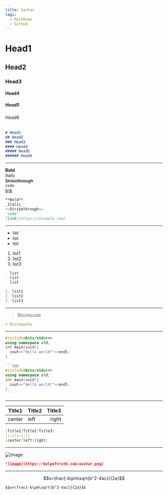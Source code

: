 ```yaml
---
title: Syntax
tags: 
  - MarkDown
  - GitHub
---
```


# Head1
## Head2
### Head3
#### Head4
##### Head5
###### Head6
```md
# Head1
## Head2
### Head3
#### Head4
##### Head5
###### Head6
```

---

**Bold**<br>
_Italic_<br>
~~Strikethrough~~<br>
`code`<br>
[link](https://example.com)<br>
```md
**Bold**
_Italic_
~~Strikethrough~~
`code`
[link](https://example.com)
```

---

- list
- list
- list

1. list1
2. list2
3. list3

```md
- list
- list
- list

1. list1
2. list2
3. list3
```

---

> Blockquote

```md
> Blockquote
```

---

```cpp
#include<bits/stdc++>
using namespace std;
int main(void){
  cout<<"Hello world!"<<endl;
}
```

``````md
```cpp
#include<bits/stdc++>
using namespace std;
int main(void){
  cout<<"Hello world!"<<endl;
}
```
``````

---

|Title1|Title2|Title3|
|:-:|:-|-:|
|center|left|right|

```md
|Title1|Title2|Title3|
|:-:|:-|-:|
|center|left|right|
```

---

![image](https://kelpoftruth.com/avatar.png)

```md
![image](https://kelpoftruth.com/avatar.png)
```

---

$$x=\frac{-b\pm\sqrt{b^2-4ac}}{2a}$$

```md
$$x=\frac{-b\pm\sqrt{b^2-4ac}}{2a}$$
```
